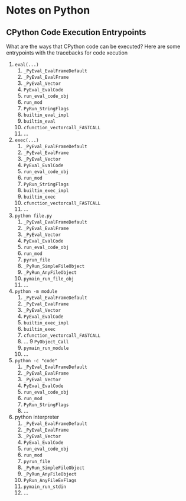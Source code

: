 # Notes on Python

## CPython Code Execution Entrypoints

What are the ways that CPython code can be executed? Here are some entrypoints
with the tracebacks for code xecution

1. `eval(...)`
    1. `_PyEval_EvalFrameDefault`
    2. `_PyEval_EvalFrame`
    3. `_PyEval_Vector`
    4. `PyEval_EvalCode`
    5. `run_eval_code_obj`
    6. `run_mod`
    7. `PyRun_StringFlags`
    8. `builtin_eval_impl`
    9. `builtin_eval`
    10. `cfunction_vectorcall_FASTCALL`
    11. ...
2. `exec(...)`
    1. `_PyEval_EvalFrameDefault`
    2. `_PyEval_EvalFrame`
    3. `_PyEval_Vector`
    4. `PyEval_EvalCode`
    5. `run_eval_code_obj`
    6. `run_mod`
    7. `PyRun_StringFlags`
    5. `builtin_exec_impl`
    6. `builtin_exec`
    7. `cfunction_vectorcall_FASTCALL`
    8. ...
3. `python file.py`
    1. `_PyEval_EvalFrameDefault`
    2. `_PyEval_EvalFrame`
    3. `_PyEval_Vector`
    4. `PyEval_EvalCode`
    5. `run_eval_code_obj`
    6. `run_mod`
    7. `pyrun_file`
    8. `_PyRun_SimpleFileObject`
    9. `_PyRun_AnyFileObject`
    10. `pymain_run_file_obj`
    11. ...
4. `python -m module`
    1. `_PyEval_EvalFrameDefault`
    2. `_PyEval_EvalFrame`
    3. `_PyEval_Vector`
    4. `PyEval_EvalCode`
    5. `builtin_exec_impl`
    6. `builtin_exec`
    7. `cfunction_vectorcall_FASTCALL`
    8. ...
    9 `PyObject_Call`
    10. `pymain_run_module`
    11. ...
5. `python -c "code"`
    1. `_PyEval_EvalFrameDefault`
    2. `_PyEval_EvalFrame`
    3. `_PyEval_Vector`
    4. `PyEval_EvalCode`
    5. `run_eval_code_obj`
    6. `run_mod`
    7. `PyRun_StringFlags`
    8. ...
6. python interpreter
    1. `_PyEval_EvalFrameDefault`
    2. `_PyEval_EvalFrame`
    3. `_PyEval_Vector`
    4. `PyEval_EvalCode`
    5. `run_eval_code_obj`
    6. `run_mod`
    7. `pyrun_file`
    8. `_PyRun_SimpleFileObject`
    9. `_PyRun_AnyFileObject`
    10. `PyRun_AnyFileExFlags`
    11. `pymain_run_stdin`
    12. ...
 
 